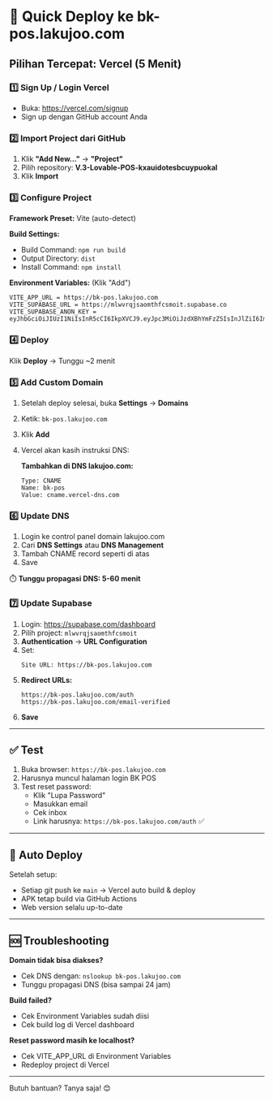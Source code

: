 # 🚀 Quick Deploy ke bk-pos.lakujoo.com

## Pilihan Tercepat: Vercel (5 Menit)

### 1️⃣ Sign Up / Login Vercel
- Buka: https://vercel.com/signup
- Sign up dengan GitHub account Anda

### 2️⃣ Import Project dari GitHub
1. Klik **"Add New..."** → **"Project"**
2. Pilih repository: **V.3-Lovable-POS-kxauidotesbcuypuokal**
3. Klik **Import**

### 3️⃣ Configure Project
**Framework Preset:** Vite (auto-detect)

**Build Settings:**
- Build Command: `npm run build`
- Output Directory: `dist`
- Install Command: `npm install`

**Environment Variables:** (Klik "Add")
```
VITE_APP_URL = https://bk-pos.lakujoo.com
VITE_SUPABASE_URL = https://mlwvrqjsaomthfcsmoit.supabase.co
VITE_SUPABASE_ANON_KEY = eyJhbGciOiJIUzI1NiIsInR5cCI6IkpXVCJ9.eyJpc3MiOiJzdXBhYmFzZSIsInJlZiI6Im1sd3ZycWpzYW9tdGhmY3Ntb2l0Iiwicm9sZSI6ImFub24iLCJpYXQiOjE3NjE1NTg1NTQsImV4cCI6MjA3NzEzNDU1NH0.QUrLOVZjro2gl1JFUivatjlwvfbYegcR5BVsoz6kzpc
```

### 4️⃣ Deploy
Klik **Deploy** → Tunggu ~2 menit

### 5️⃣ Add Custom Domain
1. Setelah deploy selesai, buka **Settings** → **Domains**
2. Ketik: `bk-pos.lakujoo.com`
3. Klik **Add**
4. Vercel akan kasih instruksi DNS:
   
   **Tambahkan di DNS lakujoo.com:**
   ```
   Type: CNAME
   Name: bk-pos
   Value: cname.vercel-dns.com
   ```

### 6️⃣ Update DNS
1. Login ke control panel domain lakujoo.com
2. Cari **DNS Settings** atau **DNS Management**
3. Tambah CNAME record seperti di atas
4. Save

⏱️ **Tunggu propagasi DNS: 5-60 menit**

### 7️⃣ Update Supabase
1. Login: https://supabase.com/dashboard
2. Pilih project: `mlwvrqjsaomthfcsmoit`
3. **Authentication** → **URL Configuration**
4. Set:
   ```
   Site URL: https://bk-pos.lakujoo.com
   ```
5. **Redirect URLs:**
   ```
   https://bk-pos.lakujoo.com/auth
   https://bk-pos.lakujoo.com/email-verified
   ```
6. **Save**

---

## ✅ Test

1. Buka browser: `https://bk-pos.lakujoo.com`
2. Harusnya muncul halaman login BK POS
3. Test reset password:
   - Klik "Lupa Password"
   - Masukkan email
   - Cek inbox
   - Link harusnya: `https://bk-pos.lakujoo.com/auth` ✅

---

## 🔄 Auto Deploy

Setelah setup:
- Setiap git push ke `main` → Vercel auto build & deploy
- APK tetap build via GitHub Actions
- Web version selalu up-to-date

---

## 🆘 Troubleshooting

**Domain tidak bisa diakses?**
- Cek DNS dengan: `nslookup bk-pos.lakujoo.com`
- Tunggu propagasi DNS (bisa sampai 24 jam)

**Build failed?**
- Cek Environment Variables sudah diisi
- Cek build log di Vercel dashboard

**Reset password masih ke localhost?**
- Cek VITE_APP_URL di Environment Variables
- Redeploy project di Vercel

---

Butuh bantuan? Tanya saja! 😊
